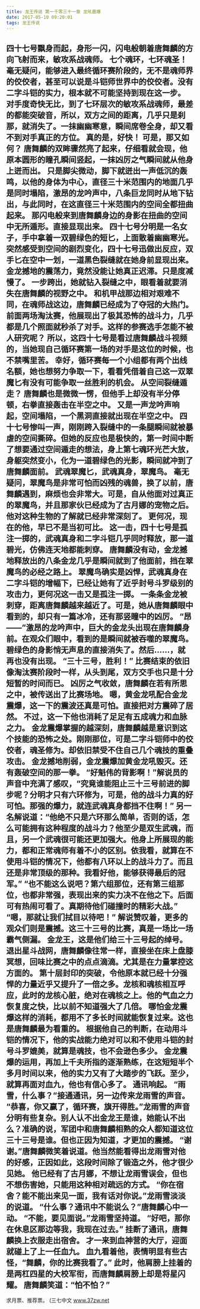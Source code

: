 ```yaml
---
title: 龙王传说 第一千零三十一章 龙吼震爆
date: 2017-05-10 09:20:01
tags: 龙王传说
---
```


四十七号飘身而起，身形一闪，闪电般朝着唐舞麟的方向飞射而来，敏攻系战魂师。 七个魂环，七环魂圣！
毫无疑问，能够进入最终循环赛阶段的，无不是魂师界的佼佼者，甚至可以说是斗铠师世界中的佼佼者。没有二字斗铠的实力，根本就不可能坚持到现在这一步。
对手度奇快无比，到了七环层次的敏攻系战魂师，最差的都能突破音，所以，双方之间的距离，几乎只是刹那，就消失了。一抹幽幽寒意，瞬间席卷全身，却又看不到对手真正的方位。
真的是，好快！
可是，那又如何？
唐舞麟的双眸骤然亮了起来，仔细看就会现，他原本圆形的瞳孔瞬间竖起，一抹凶厉之气瞬间就从他身上迸而出。
只是脚尖微动，脚下就迸出一声低沉的轰鸣，以他的身体为中心，直径三十米范围内的地面几乎是同时塌陷，激昂的龙吟声中，八条巨龙同时从地下钻出，与此同时，在这直径三十米范围内的空间全都扭曲起来。
那闪电般来到唐舞麟身边的身影在扭曲的空间中无所遁形。直接显现出来。
四十七号分明是一名女子，手中拿着一双碧绿色的短匕，上面散着幽幽寒光。
突然感受到空间的剧烈变化，四十七号迅做出反应，双手匕在空中一划，一道黑色裂缝就在她身前显现出来。
金龙撼地的震荡力，竟然没能让她真正迟滞。只是度减慢了。
一步跨出，她就钻入裂缝之中，眼看着就要消失在唐舞麟的视野之中。
和机甲战那边相对艰难不同，在魂师战这边，唐舞麟已经成为了夺冠的大热门。前面两场淘汰赛，他展现出了极其恐怖的战斗力，几乎都是几个照面就秒杀了对手。这样的参赛选手怎能不被人研究呢？
所以，这四十七号是看过唐舞麟战斗视频的，当她现自己循环赛第一场的对手是这位的时候，也不禁嘴里苦。
幸好，循环赛每一个小组都有两个出线名额，她也想努力争取一下，看看凭借着自己这一双翠魔匕有没有可能争取一丝胜利的机会。
从空间裂缝遁走？
唐舞麟也是微微一愣，但他手上却没有半分停顿，右拳直接轰击在半空之中。
又是一声龙吟声响起，空间塌陷，一个黑洞直接就出现在半空之中。
四十七号惨叫一声，刚刚跨入裂缝中的一条腿瞬间就被暴虐的空间撕碎。但她的反应也是极快的，第一时间中断了想要通过空间遁走的想法，身上第七魂环光芒大放，身躯突然变小，化为一道碧绿色的光影，瞬间就冲到了唐舞麟面前。
武魂翠魔匕，武魂真身，翠魔鸟。
毫无疑问，翠魔鸟是非常可怕而凶残的魂兽，换了以前，唐舞麟遇到，麻烦也会非常大。可是，自从他面对过真正的翠魔鸟，并且那家伙已经成为了古月娜的宠物之后。他对这种生物的了解就已经非常深刻了。
更何况，现在的他，早已不是当初可比。
这一击，四十七号是孤注一掷的，武魂真身和二字斗铠几乎同时释放，那一道碧光，仿佛连天地都能刺穿。
唐舞麟没有动，金龙撼地释放出的八条金龙几乎是瞬间就到了他面前，挡在翠魔鸟的必经之路上。
翠魔鸟确实是凶悍，武魂真身在二字斗铠的增幅下，已经让她有了近乎封号斗罗级别的攻击力，更何况这一击又是孤注一掷。
一条条金龙被刺穿，距离唐舞麟越来越近了。可是，她从唐舞麟眼中看到的，却只有一篇冰冷，还有那竖瞳中的凶厉。
“昂——”激昂的龙吟声中，巨大的金龙头出现在唐舞麟身前。在观众们眼中，看到的是瞬间就被吞噬的翠魔鸟。
碧绿色的身影悄无声息的直接消失了。然后……，就再也没有出现。
“三十三号，胜利！”
比赛结束的依旧像淘汰赛阶段时一样，从头到尾，双方交手也只是十分短暂的时间而已。
凶厉之气收敛，唐舞麟在若有所思之中，被传送出了比赛场地。
嗯，黄金龙吼配合金龙震爆，这一下的震波还真是可怕。直接把对方震碎了居然。
不过，这一下他也消耗了足足有五成魂力和血脉之力。
金龙震爆掌握的越深刻，唐舞麟越是意识到这个技能的恐怖之处。刚刚那位，可是二字斗铠师中的佼佼者，魂圣修为。却依旧禁受不住自己几个魂技的重叠攻击。
金龙撼地削弱，金龙震爆加黄金龙吼毁灭。还有轰破空间的那一拳。
“好魁伟的背影啊！”解说员的声音中充满了感叹，“究竟谁能阻止三十三号前进的脚步呢？分明才只有六环修为，可是，他的战斗力真的好可怕。那强的爆力，就连武魂真身都挡不住啊！”
另一名解说道：“他绝不只是六环那么简单，否则的话，怎么可能拥有这种程度的战斗力？他至少是双生武魂，而且，另一个武魂很可能还更加强大。他身上所展现的能力，都和正常魂师有着不小的区别。依我看，就算在不使用斗铠的情况下，他都有八环以上的战斗力了。而且还是非常顶级的那种。我看好他，能够获得最后的冠军。”
“也不能这么说吧？第六组那位，还有第三组那位，也都非常强，表现出来的实力决不在他之下。后面可有热闹可看了。真期待他们碰撞时的精彩大战。”
“嗯，那就让我们拭目以待吧！”
解说赞叹着，更多的观众们则是震撼。这三十三号的比赛，真是一场比一场霸气侧漏。
金龙王，这是他们给三十三号起的绰号。
退出星斗战网，唐舞麟像往常一样，直接坐在床上盘膝冥想，回味比赛之中的点点滴滴。尤其是在力量掌控这方面的。
第十层封印的突破，令他原本就已经十分强悍的力量近乎又提升了一倍之多。龙核和魂核相互呼应，此时的龙核心脏，绝对在魂核之上。他的气血之力恢复度之快，比以前不知道强大了几倍。
哪怕金龙震爆这样的消耗，都用不了多长时间就能恢复过来。这也是唐舞麟最为看重的。
根据他自己的判断，在动用斗铠的情况下，他的实战能力绝对可以和不使用斗铠的封号斗罗媲美，就算是魂技，也不会逊色多少。
金龙震爆的运用，再加上千夫所指的逐渐熟练，在这短短半个多月时间以来，他的实力又有了大踏步的飞跃。至少，就算再面对血九，他也有信心多了。
通讯响起。
“雨雪，什么事？”接通通讯，另一边传来龙雨雪的声音。
“恭喜，你又赢了，循环赛，旗开得胜。”龙雨雪的声音分明有些复杂。别人认不出金龙王是谁，她能认不出么？准确的说，军团中和唐舞麟相熟的众人都知道这位三十三号是谁。但也正因为知道，才更加的震撼。
“谢谢。”唐舞麟微笑着说道。他当然能看得出龙雨雪对他的好感，正因如此，这段时间除了锻造之外，他才很少见她。
他已经有了古月娜，不想让龙雨雪误会，但也不想伤害她，只能用这种相对疏远的方式。
“你在宿舍？能不能出来见一面，我有话对你说。”龙雨雪淡淡的说道。
“什么事？通讯中不能说么？”唐舞麟心中一动。
“不能，要见面说。”龙雨雪坚持道。
“好吧，那你在休息区那边等我，我现在过去。”
挂断了通讯，唐舞麟换上衣服走出宿舍。
才一来到血神营的大厅，迎面就碰上了上一任血九。
血九看着他，表情明显有些古怪，“舞麟，你的比赛我看了。”
此时，他肩膀上挂着的是两杠四星的大校军衔，而唐舞麟肩膀上却是将星闪耀。
唐舞麟笑道：“怕不怕？”
--------------------------------
求月票、推荐票。
(三七中文 www.37zw.net